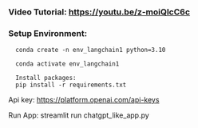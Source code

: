 ### Video Tutorial: https://youtu.be/z-moiQlcC6c

### Setup Environment: 

      conda create -n env_langchain1 python=3.10 
      
      conda activate env_langchain1
      
      Install packages:
      pip install -r requirements.txt

Api key:
        https://platform.openai.com/api-keys   

Run App:
        streamlit run chatgpt_like_app.py
